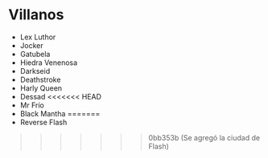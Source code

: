 # Villanos

* Lex Luthor
* Jocker
* Gatubela 
* Hiedra Venenosa
* Darkseid
* Deathstroke
* Harly Queen
* Dessad
<<<<<<< HEAD
* Mr Frío
* Black Mantha
=======
* Reverse Flash
>>>>>>> 0bb353b (Se agregó la ciudad de Flash)
